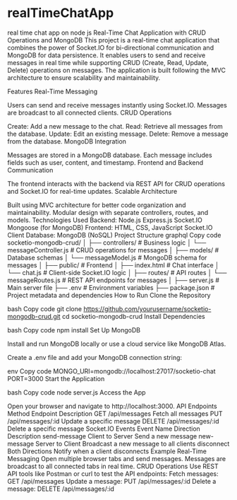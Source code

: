 # realTimeChatApp
real time chat app on node js
Real-Time Chat Application with CRUD Operations and MongoDB
This project is a real-time chat application that combines the power of Socket.IO for bi-directional communication and MongoDB for data persistence. It enables users to send and receive messages in real time while supporting CRUD (Create, Read, Update, Delete) operations on messages. The application is built following the MVC architecture to ensure scalability and maintainability.

Features
Real-Time Messaging

Users can send and receive messages instantly using Socket.IO.
Messages are broadcast to all connected clients.
CRUD Operations

Create: Add a new message to the chat.
Read: Retrieve all messages from the database.
Update: Edit an existing message.
Delete: Remove a message from the database.
MongoDB Integration

Messages are stored in a MongoDB database.
Each message includes fields such as user, content, and timestamp.
Frontend and Backend Communication

The frontend interacts with the backend via REST API for CRUD operations and Socket.IO for real-time updates.
Scalable Architecture

Built using MVC architecture for better code organization and maintainability.
Modular design with separate controllers, routes, and models.
Technologies Used
Backend:
Node.js
Express.js
Socket.IO
Mongoose (for MongoDB)
Frontend:
HTML, CSS, JavaScript
Socket.IO Client
Database:
MongoDB (NoSQL)
Project Structure
graphql
Copy code
socketio-mongodb-crud/
│
├── controllers/              # Business logic
│   └── messageController.js  # CRUD operations for messages
│
├── models/                   # Database schemas
│   └── messageModel.js       # MongoDB schema for messages
│
├── public/                   # Frontend
│   ├── index.html            # Chat interface
│   └── chat.js               # Client-side Socket.IO logic
│
├── routes/                   # API routes
│   └── messageRoutes.js      # REST API endpoints for messages
│
├── server.js                 # Main server file
├── .env                      # Environment variables
├── package.json              # Project metadata and dependencies
How to Run
Clone the Repository

bash
Copy code
git clone https://github.com/yourusername/socketio-mongodb-crud.git
cd socketio-mongodb-crud
Install Dependencies

bash
Copy code
npm install
Set Up MongoDB

Install and run MongoDB locally or use a cloud service like MongoDB Atlas.

Create a .env file and add your MongoDB connection string:

env
Copy code
MONGO_URI=mongodb://localhost:27017/socketio-chat
PORT=3000
Start the Application

bash
Copy code
node server.js
Access the App

Open your browser and navigate to http://localhost:3000.
API Endpoints
Method	Endpoint	Description
GET	/api/messages	Fetch all messages
PUT	/api/messages/:id	Update a specific message
DELETE	/api/messages/:id	Delete a specific message
Socket.IO Events
Event Name	Direction	Description
send-message	Client to Server	Send a new message
new-message	Server to Client	Broadcast a new message to all clients
disconnect	Both Directions	Notify when a client disconnects
Example
Real-Time Messaging
Open multiple browser tabs and send messages.
Messages are broadcast to all connected tabs in real time.
CRUD Operations
Use REST API tools like Postman or curl to test the API endpoints:
Fetch messages: GET /api/messages
Update a message: PUT /api/messages/:id
Delete a message: DELETE /api/messages/:id
